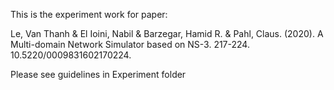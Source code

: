 This is the experiment work for paper:

Le, Van Thanh & El Ioini, Nabil & Barzegar, Hamid R. & Pahl, Claus. (2020). A Multi-domain Network Simulator based on NS-3. 217-224. 10.5220/0009831602170224.

Please see guidelines in Experiment folder